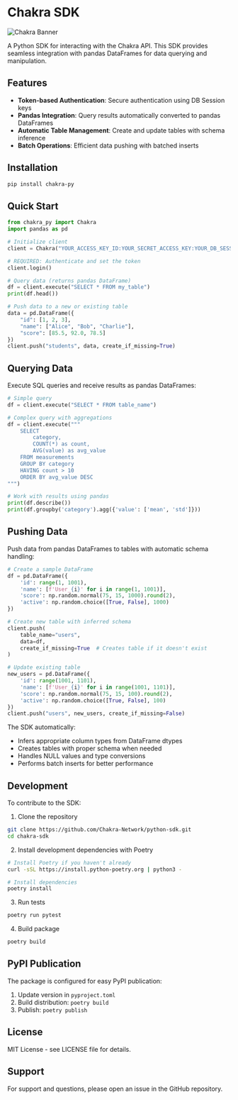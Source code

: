 # Chakra SDK

![Chakra Banner](https://github.com/Chakra-Network/python-sdk/blob/8c0b9c94a889562e7c9010e4d8bbc6894c1653ae/banner.png?raw=True)

A Python SDK for interacting with the Chakra API. This SDK provides seamless integration with pandas DataFrames for data querying and manipulation.

## Features

- **Token-based Authentication**: Secure authentication using DB Session keys
- **Pandas Integration**: Query results automatically converted to pandas DataFrames
- **Automatic Table Management**: Create and update tables with schema inference
- **Batch Operations**: Efficient data pushing with batched inserts

## Installation

```bash
pip install chakra-py
```

## Quick Start

```python
from chakra_py import Chakra
import pandas as pd

# Initialize client
client = Chakra("YOUR_ACCESS_KEY_ID:YOUR_SECRET_ACCESS_KEY:YOUR_DB_SESSION_KEY")

# REQUIRED: Authenticate and set the token
client.login()

# Query data (returns pandas DataFrame)
df = client.execute("SELECT * FROM my_table")
print(df.head())

# Push data to a new or existing table
data = pd.DataFrame({
    "id": [1, 2, 3],
    "name": ["Alice", "Bob", "Charlie"],
    "score": [85.5, 92.0, 78.5]
})
client.push("students", data, create_if_missing=True)
```

## Querying Data

Execute SQL queries and receive results as pandas DataFrames:

```python
# Simple query
df = client.execute("SELECT * FROM table_name")

# Complex query with aggregations
df = client.execute("""
    SELECT 
        category,
        COUNT(*) as count,
        AVG(value) as avg_value
    FROM measurements
    GROUP BY category
    HAVING count > 10
    ORDER BY avg_value DESC
""")

# Work with results using pandas
print(df.describe())
print(df.groupby('category').agg({'value': ['mean', 'std']}))
```

## Pushing Data

Push data from pandas DataFrames to tables with automatic schema handling:

```python
# Create a sample DataFrame
df = pd.DataFrame({
    'id': range(1, 1001),
    'name': [f'User_{i}' for i in range(1, 1001)],
    'score': np.random.normal(75, 15, 1000).round(2),
    'active': np.random.choice([True, False], 1000)
})

# Create new table with inferred schema
client.push(
    table_name="users",
    data=df,
    create_if_missing=True  # Creates table if it doesn't exist
)

# Update existing table
new_users = pd.DataFrame({
    'id': range(1001, 1101),
    'name': [f'User_{i}' for i in range(1001, 1101)],
    'score': np.random.normal(75, 15, 100).round(2),
    'active': np.random.choice([True, False], 100)
})
client.push("users", new_users, create_if_missing=False)
```

The SDK automatically:
- Infers appropriate column types from DataFrame dtypes
- Creates tables with proper schema when needed
- Handles NULL values and type conversions
- Performs batch inserts for better performance

## Development

To contribute to the SDK:

1. Clone the repository
```bash
git clone https://github.com/Chakra-Network/python-sdk.git
cd chakra-sdk
```

2. Install development dependencies with Poetry
```bash
# Install Poetry if you haven't already
curl -sSL https://install.python-poetry.org | python3 -

# Install dependencies
poetry install
```

3. Run tests
```bash
poetry run pytest
```

4. Build package
```bash
poetry build
```

## PyPI Publication

The package is configured for easy PyPI publication:

1. Update version in `pyproject.toml`
2. Build distribution: `poetry build`
3. Publish: `poetry publish`

## License

MIT License - see LICENSE file for details.

## Support

For support and questions, please open an issue in the GitHub repository.
